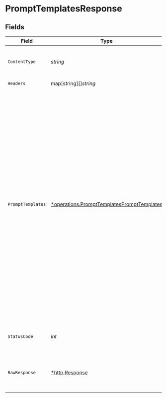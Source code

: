 # PromptTemplatesResponse


## Fields

| Field                                                                                                                                                                                                                                                                                                                                                                                                                                                                                                                                                                                                                | Type                                                                                                                                                                                                                                                                                                                                                                                                                                                                                                                                                                                                                 | Required                                                                                                                                                                                                                                                                                                                                                                                                                                                                                                                                                                                                             | Description                                                                                                                                                                                                                                                                                                                                                                                                                                                                                                                                                                                                          | Example                                                                                                                                                                                                                                                                                                                                                                                                                                                                                                                                                                                                              |
| -------------------------------------------------------------------------------------------------------------------------------------------------------------------------------------------------------------------------------------------------------------------------------------------------------------------------------------------------------------------------------------------------------------------------------------------------------------------------------------------------------------------------------------------------------------------------------------------------------------------- | -------------------------------------------------------------------------------------------------------------------------------------------------------------------------------------------------------------------------------------------------------------------------------------------------------------------------------------------------------------------------------------------------------------------------------------------------------------------------------------------------------------------------------------------------------------------------------------------------------------------- | -------------------------------------------------------------------------------------------------------------------------------------------------------------------------------------------------------------------------------------------------------------------------------------------------------------------------------------------------------------------------------------------------------------------------------------------------------------------------------------------------------------------------------------------------------------------------------------------------------------------- | -------------------------------------------------------------------------------------------------------------------------------------------------------------------------------------------------------------------------------------------------------------------------------------------------------------------------------------------------------------------------------------------------------------------------------------------------------------------------------------------------------------------------------------------------------------------------------------------------------------------- | -------------------------------------------------------------------------------------------------------------------------------------------------------------------------------------------------------------------------------------------------------------------------------------------------------------------------------------------------------------------------------------------------------------------------------------------------------------------------------------------------------------------------------------------------------------------------------------------------------------------- |
| `ContentType`                                                                                                                                                                                                                                                                                                                                                                                                                                                                                                                                                                                                        | *string*                                                                                                                                                                                                                                                                                                                                                                                                                                                                                                                                                                                                             | :heavy_check_mark:                                                                                                                                                                                                                                                                                                                                                                                                                                                                                                                                                                                                   | HTTP response content type for this operation                                                                                                                                                                                                                                                                                                                                                                                                                                                                                                                                                                        |                                                                                                                                                                                                                                                                                                                                                                                                                                                                                                                                                                                                                      |
| `Headers`                                                                                                                                                                                                                                                                                                                                                                                                                                                                                                                                                                                                            | map[string][]*string*                                                                                                                                                                                                                                                                                                                                                                                                                                                                                                                                                                                                | :heavy_check_mark:                                                                                                                                                                                                                                                                                                                                                                                                                                                                                                                                                                                                   | N/A                                                                                                                                                                                                                                                                                                                                                                                                                                                                                                                                                                                                                  |                                                                                                                                                                                                                                                                                                                                                                                                                                                                                                                                                                                                                      |
| `PromptTemplates`                                                                                                                                                                                                                                                                                                                                                                                                                                                                                                                                                                                                    | [*operations.PromptTemplatesPromptTemplates](../../../pkg/models/operations/prompttemplatesprompttemplates.md)                                                                                                                                                                                                                                                                                                                                                                                                                                                                                                       | :heavy_minus_sign:                                                                                                                                                                                                                                                                                                                                                                                                                                                                                                                                                                                                   | OK                                                                                                                                                                                                                                                                                                                                                                                                                                                                                                                                                                                                                   | {<br/>"status": "success",<br/>"message": "Data Fateched Successfully",<br/>"data": [<br/>{<br/>"id": 3,<br/>"user_id": 1,<br/>"name": "Sobi Rajpoot",<br/>"icon": "\u003ci class=\"fa-solid fa-search-minus blog-icon\"\u003e\u003c/i\u003e",<br/>"image": null,<br/>"description": "tone of voice generator",<br/>"template_code": "DAQGY",<br/>"lang": "en-US",<br/>"status": 1,<br/>"professional": 0,<br/>"new": 0,<br/>"public": 0,<br/>"edit": 0,<br/>"group": "public",<br/>"slug": "custom-template",<br/>"type": "custom",<br/>"prompt": null,<br/>"tone": 0,<br/>"fields": [],<br/>"package": "all",<br/>"created_at": "2023-07-24T13:04:48Z",<br/>"updated_at": "2023-07-24T13:04:48Z",<br/>"deleted_at": null<br/>}<br/>]<br/>} |
| `StatusCode`                                                                                                                                                                                                                                                                                                                                                                                                                                                                                                                                                                                                         | *int*                                                                                                                                                                                                                                                                                                                                                                                                                                                                                                                                                                                                                | :heavy_check_mark:                                                                                                                                                                                                                                                                                                                                                                                                                                                                                                                                                                                                   | HTTP response status code for this operation                                                                                                                                                                                                                                                                                                                                                                                                                                                                                                                                                                         |                                                                                                                                                                                                                                                                                                                                                                                                                                                                                                                                                                                                                      |
| `RawResponse`                                                                                                                                                                                                                                                                                                                                                                                                                                                                                                                                                                                                        | [*http.Response](https://pkg.go.dev/net/http#Response)                                                                                                                                                                                                                                                                                                                                                                                                                                                                                                                                                               | :heavy_check_mark:                                                                                                                                                                                                                                                                                                                                                                                                                                                                                                                                                                                                   | Raw HTTP response; suitable for custom response parsing                                                                                                                                                                                                                                                                                                                                                                                                                                                                                                                                                              |                                                                                                                                                                                                                                                                                                                                                                                                                                                                                                                                                                                                                      |